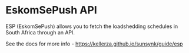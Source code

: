# EskomSePush API

ESP (EskomSePush) allows you to fetch the loadshedding schedules in South Africa through an API.

See the docs for more info - <https://kellerza.github.io/sunsynk/guide/esp>
